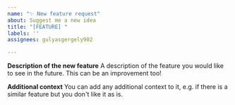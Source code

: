 ```yaml
---
name: "✨ New feature request"
about: Suggest me a new idea
title: "[FEATURE] "
labels: ''
assignees: gulyasgergely902

---
```


**Description of the new feature**
A description of the feature you would like to see in the future. This can be an improvement too!

**Additional context**
You can add any additional context to it, e.g. if there is a similar feature but you don't like it as is.
